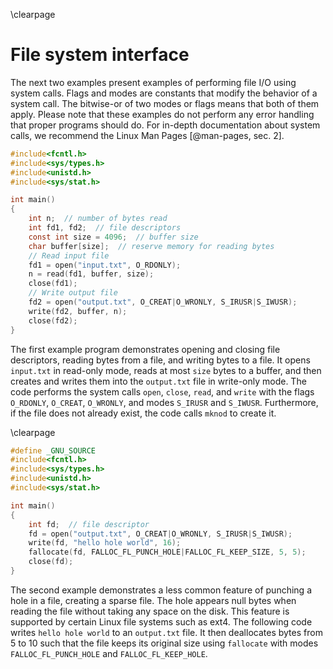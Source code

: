 \clearpage

# File system interface
The next two examples present examples of performing file I/O using system calls.
Flags and modes are constants that modify the behavior of a system call.
The bitwise-or of two modes or flags means that both of them apply.
Please note that these examples do not perform any error handling that proper programs should do.
For in-depth documentation about system calls, we recommend the Linux Man Pages [@man-pages, sec. 2].

```c
#include<fcntl.h>
#include<sys/types.h>
#include<unistd.h>
#include<sys/stat.h>

int main()
{
    int n;  // number of bytes read
    int fd1, fd2;  // file descriptors
    const int size = 4096;  // buffer size
    char buffer[size];  // reserve memory for reading bytes
    // Read input file
    fd1 = open("input.txt", O_RDONLY);
    n = read(fd1, buffer, size);
    close(fd1);
    // Write output file
    fd2 = open("output.txt", O_CREAT|O_WRONLY, S_IRUSR|S_IWUSR);
    write(fd2, buffer, n);
    close(fd2);
}
```

The first example program demonstrates opening and closing file descriptors, reading bytes from a file, and writing bytes to a file.
It opens `input.txt` in read-only mode, reads at most `size` bytes to a buffer, and then creates and writes them into the `output.txt` file in write-only mode.
The code performs the system calls `open`, `close`, `read`, and `write` with the flags `O_RDONLY`, `O_CREAT`, `O_WRONLY`, and modes `S_IRUSR` and `S_IWUSR`.
Furthermore, if the file does not already exist, the code calls `mknod` to create it.

\clearpage

```c
#define _GNU_SOURCE
#include<fcntl.h>
#include<sys/types.h>
#include<unistd.h>
#include<sys/stat.h>

int main()
{
    int fd;  // file descriptor
    fd = open("output.txt", O_CREAT|O_WRONLY, S_IRUSR|S_IWUSR);
    write(fd, "hello hole world", 16);
    fallocate(fd, FALLOC_FL_PUNCH_HOLE|FALLOC_FL_KEEP_SIZE, 5, 5);
    close(fd);
}
```

The second example demonstrates a less common feature of punching a hole in a file, creating a sparse file.
The hole appears null bytes when reading the file without taking any space on the disk.
This feature is supported by certain Linux file systems such as ext4.
The following code writes `hello hole world` to an `output.txt` file.
It then deallocates bytes from 5 to 10 such that the file keeps its original size using `fallocate` with modes `FALLOC_FL_PUNCH_HOLE` and `FALLOC_FL_KEEP_HOLE`.

